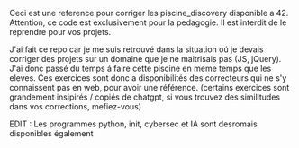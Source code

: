 Ceci est une reference pour corriger les piscine_discovery disponible a 42. Attention, ce code est exclusivement pour la pedagogie. Il est interdit de le reprendre pour vos projets.

J'ai fait ce repo car je me suis retrouvé dans la situation oú je devais corriger des projets sur un domaine que je ne maitrisais pas (JS, jQuery). J'ai donc passé du temps á faire cette piscine en meme temps que les eleves.
Ces exercices sont donc a disponibilités des correcteurs qui ne s'y connaissent pas en web, pour avoir une référence. (certains exercices sont grandement insipirés / copiés de chatgpt, si vous trouvez des similitudes dans vos corrections, mefiez-vous)

EDIT : Les programmes python, init, cybersec et IA sont desromais disponibles également
